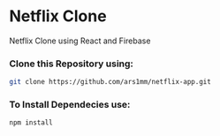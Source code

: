# Netflix Clone

Netflix Clone using React and Firebase
### Clone this Repository using:
```bash
git clone https://github.com/ars1mm/netflix-app.git
```
### To Install Dependecies use:
```bash
npm install
```
